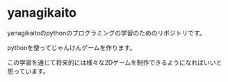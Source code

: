 # yanagikaito

yanagikaitoのpythonのプログラミングの学習のためのリポジトリです。

pythonを使ってじゃんけんゲームを作ります。

この学習を通じて将来的には様々な2Dゲームを制作できるようになればいいと思っています。
